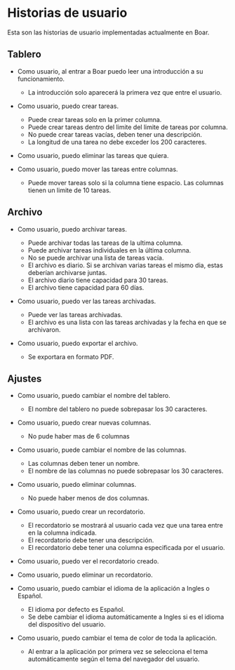 
# Historias de usuario

Esta son las historias de usuario implementadas actualmente en Boar.

## Tablero

* Como usuario, al entrar a Boar puedo leer una introducción a su funcionamiento.
  * La introducción solo aparecerá la primera vez que entre el usuario. 

* Como usuario, puedo crear tareas.
  * Puede crear tareas solo en la primer columna.
  * Puede crear tareas dentro del limite del limite de tareas por columna.
  * No puede crear tareas vacías, deben tener una descripción.
  * La longitud de una tarea no debe exceder los 200 caracteres.
* Como usuario, puedo eliminar las tareas que quiera.
* Como usuario, puedo mover las tareas entre columnas.
  * Puede mover tareas solo si la columna tiene espacio. Las columnas tienen un limite de 10 tareas.

## Archivo

* Como usuario, puedo archivar tareas.
  * Puede archivar todas las tareas de la ultima columna.
  * Puede archivar tareas individuales en la última columna.
  * No se puede archivar una lista de tareas vacía.
  * El archivo es diario. Si se archivan varias tareas el mismo dia, estas deberían archivarse juntas.
  * El archivo diario tiene capacidad para 30 tareas.
  * El archivo tiene capacidad para 60 días.

* Como usuario, puedo ver las tareas archivadas.
  * Puede ver las tareas archivadas.
  * El archivo es una lista con las tareas archivadas y la fecha en que se archivaron.

* Como usuario, puedo exportar el archivo.
  * Se exportara en formato PDF.

## Ajustes

* Como usuario, puedo cambiar el nombre del tablero.
  * El nombre del tablero no puede sobrepasar los 30 caracteres.
* Como usuario, puedo crear nuevas columnas.
  * No pude haber mas de 6 columnas
* Como usuario, puede cambiar el nombre de las columnas.
  * Las columnas deben tener un nombre.
  * El nombre de las columnas no puede sobrepasar los 30 caracteres.
* Como usuario, puedo eliminar columnas.
  * No puede haber menos de dos columnas.

* Como usuario, puedo crear un recordatorio.
  * El recordatorio se mostrará al usuario cada vez que una tarea entre en la columna indicada.
  * El recordatorio debe tener una descripción.
  * El recordatorio debe tener una columna especificada por el usuario.

* Como usuario, puedo ver el recordatorio creado.

* Como usuario, puedo eliminar un recordatorio.

* Como usuario, puedo cambiar el idioma de la aplicación a Ingles o Español.  
  * El idioma por defecto es Español.  
  * Se debe cambiar el idioma automáticamente a Ingles si es el idioma del dispositivo del usuario.

* Como usuario, puedo cambiar el tema de color de toda la aplicación.
  * Al entrar a la aplicación por primera vez se selecciona el tema automáticamente según el tema del navegador del usuario.